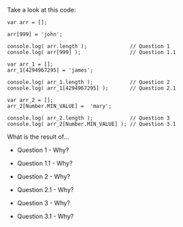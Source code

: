 Take a look at this code:

    var arr = [];

    arr[999] = 'john';

    console.log( arr.length );              // Question 1
    console.log( arr[999] );                // Question 1.1

    var arr_1 = [];
    arr_1[4294967295] = 'james';

    console.log( arr_1.length );            // Question 2
    console.log( arr_1[4294967295] );       // Question 2.1

    var arr_2 = [];
    arr_2[Number.MIN_VALUE] =  'mary';

    console.log( arr_2.length );            // Question 3
    console.log( arr_2[Number.MIN_VALUE] ); // Question 3.1

What is the result of...

* Question 1 - Why?
* Question 1.1 - Why?


* Question 2 - Why?
* Question 2.1 - Why?


* Question 3 - Why?
* Question 3.1 - Why?
